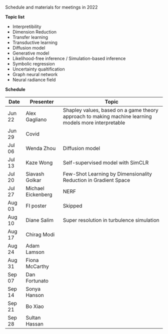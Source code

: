Schedule and materials for meetings in 2022

**Topic list**

* Interpretibility
* Dimension Reduction
* Transfer learning 
* Transductive learning
* Diffusion model
* Generative model
* Likelihood-free inference / Simulation-based inference
* Symbolic regression
* Uncertainty qualtification
* Graph neural network
* Neural radiance field

**Schedule**

| Date     | Presenter       | Topic   |
| -------- | --------------- | ------- |
| Jun 22   | Alex Gagliano   | Shapley values, based on a game theory approach to making machine learning models more interpretable |
| Jun 29   | Covid           | |
| Jul 06   | Wenda Zhou      | Diffusion model |
| Jul 13   | Kaze Wong       | Self-supervised model with SimCLR |
| Jul 20   | Siavash Golkar  | Few-Shot Learning by Dimensionality Reduction in Gradient Space |
| Jul 27   | Michael Eickenberg | NERF |
| Aug 03   | FI poster       | Skipped |
| Aug 10   | Diane Salim     | Super resolution in turbulence simulation |
| Aug 17   | Chirag Modi     |
| Aug 24   | Adam Lamson     |
| Aug 31   | Fiona McCarthy  |
| Sep 07   | Dan Fortunato   |
| Sep 14   | Sonya Hanson    |
| Sep 21   | Bo Xiao         |
| Sep 28   | Sultan Hassan   |
